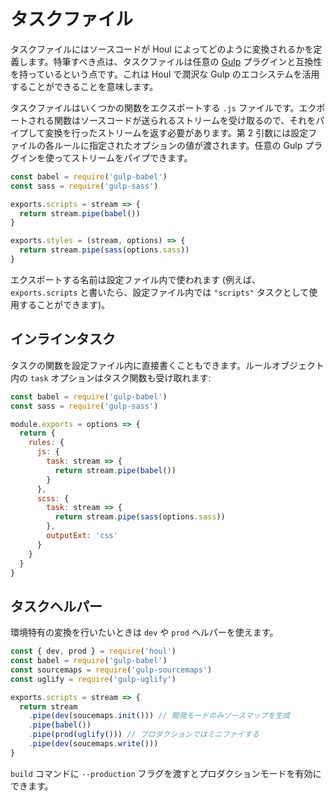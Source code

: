 # タスクファイル

タスクファイルにはソースコードが Houl によってどのように変換されるかを定義します。特筆すべき点は、タスクファイルは任意の [Gulp](http://gulpjs.com/) プラグインと互換性を持っているという点です。これは Houl で潤沢な Gulp のエコシステムを活用することができることを意味します。

タスクファイルはいくつかの関数をエクスポートする `.js` ファイルです。エクポートされる関数はソースコードが送られるストリームを受け取るので、それをパイプして変換を行ったストリームを返す必要があります。第 2 引数には設定ファイルの各ルールに指定されたオプションの値が渡されます。任意の Gulp プラグインを使ってストリームをパイプできます。

```javascript
const babel = require('gulp-babel')
const sass = require('gulp-sass')

exports.scripts = stream => {
  return stream.pipe(babel())
}

exports.styles = (stream, options) => {
  return stream.pipe(sass(options.sass))
}
```

エクスポートする名前は設定ファイル内で使われます (例えば、`exports.scripts` と書いたら、設定ファイル内では `"scripts"` タスクとして使用することができます)。

## インラインタスク

タスクの関数を設定ファイル内に直接書くこともできます。ルールオブジェクト内の `task` オプションはタスク関数も受け取れます:

```javascript
const babel = require('gulp-babel')
const sass = require('gulp-sass')

module.exports = options => {
  return {
    rules: {
      js: {
        task: stream => {
          return stream.pipe(babel())
        }
      },
      scss: {
        task: stream => {
          return stream.pipe(sass(options.sass))
        },
        outputExt: 'css'
      }
    }
  }
}
```

## タスクヘルパー

環境特有の変換を行いたいときは `dev` や `prod` ヘルパーを使えます。

```javascript
const { dev, prod } = require('houl')
const babel = require('gulp-babel')
const sourcemaps = require('gulp-sourcemaps')
const uglify = require('gulp-uglify')

exports.scripts = stream => {
  return stream
    .pipe(dev(soucemaps.init())) // 開発モードのみソースマップを生成
    .pipe(babel())
    .pipe(prod(uglify())) // プロダクションではミニファイする
    .pipe(dev(soucemaps.write()))
}
```

`build` コマンドに `--production` フラグを渡すとプロダクションモードを有効にできます。
